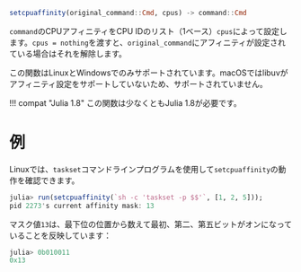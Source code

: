 ```julia
setcpuaffinity(original_command::Cmd, cpus) -> command::Cmd
```

`command`のCPUアフィニティをCPU IDのリスト（1ベース）`cpus`によって設定します。`cpus = nothing`を渡すと、`original_command`にアフィニティが設定されている場合はそれを解除します。

この関数はLinuxとWindowsでのみサポートされています。macOSではlibuvがアフィニティ設定をサポートしていないため、サポートされていません。

!!! compat "Julia 1.8"
    この関数は少なくともJulia 1.8が必要です。


# 例

Linuxでは、`taskset`コマンドラインプログラムを使用して`setcpuaffinity`の動作を確認できます。

```julia
julia> run(setcpuaffinity(`sh -c 'taskset -p $$'`, [1, 2, 5]));
pid 2273's current affinity mask: 13
```

マスク値`13`は、最下位の位置から数えて最初、第二、第五ビットがオンになっていることを反映しています：

```julia
julia> 0b010011
0x13
```
